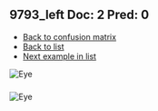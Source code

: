 ## 9793_left Doc: 2 Pred: 0
- [Back to confusion matrix](https://github.com/juliandewit/kaggle_retinopathy/blob/master/matrix.md)
- [Back to list](https://github.com/juliandewit/kaggle_retinopathy/blob/master/lists/20/list.md)
- [Next example in list](https://github.com/juliandewit/kaggle_retinopathy/blob/master/lists/20/98/985_right.md)

![Eye](https://retinopaty.blob.core.windows.net/size1024/9793_left_2.jpeg)

### 

![Eye]()
